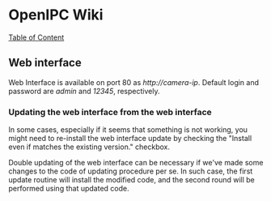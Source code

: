 # OpenIPC Wiki
[Table of Content](../README.md)

Web interface
---------------------

Web Interface is available on port 80 as _http://camera-ip_.
Default login and password are _admin_ and _12345_, respectively.

### Updating the web interface from the web interface

In some cases, especially if it seems that something is not working, you might
need to re-install the web interface update by checking the "Install even if
matches the existing version." checkbox.

Double updating of the web interface can be necessary if we've made some changes
to the code of updating procedure per se. In such case, the first update routine
will install the modified code, and the second round will be performed using
that updated code.
